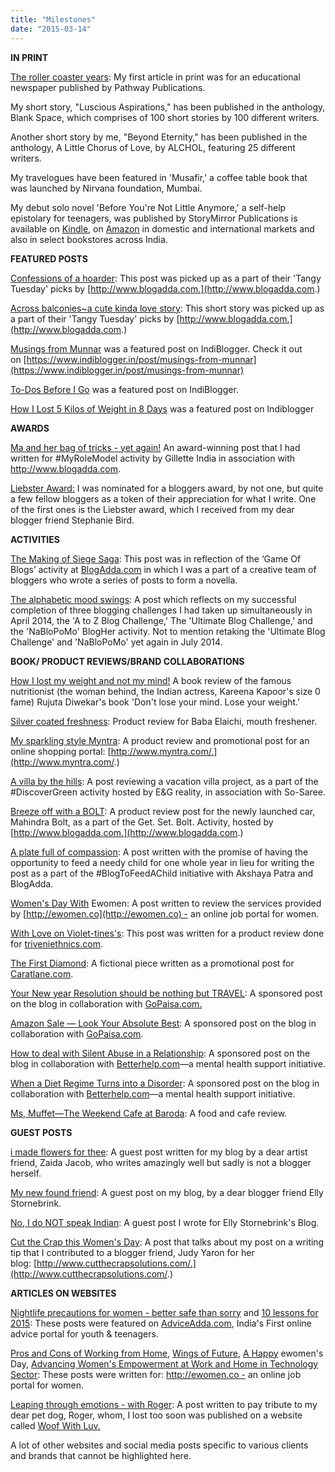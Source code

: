 ```yaml
---
title: "Milestones"
date: "2015-03-14"
---
```


**IN PRINT**

[The roller coaster years](http://ifsbutsandsetcs.com/2014/01/not-my-first-article-to-be-printed-and/): My first article in print was for an educational newspaper published by Pathway Publications.

My short story, "Luscious Aspirations," has been published in the anthology, Blank Space, which comprises of 100 short stories by 100 different writers.

Another short story by me, "Beyond Eternity," has been published in the anthology, A Little Chorus of Love, by ALCHOL, featuring 25 different writers.

My travelogues have been featured in 'Musafir,' a coffee table book that was launched by Nirvana foundation, Mumbai.

My debut solo novel 'Before You're Not Little Anymore,' a self-help epistolary for teenagers, was published by StoryMirror Publications is available on [Kindle](https://www.amazon.in/Before-Youre-Not-Little-Anymore/dp/9388698126/ref=sr_1_1?dchild=1&keywords=vinodini+parimi&qid=1589526360&sr=8-1), on [Amazon](https://www.amazon.com/Before-Youre-Not-Little-Anymore-ebook/dp/B07XTPWMPQ/ref=sr_1_1?dchild=1&keywords=before+you%27re+not+little+anymore&qid=1589526555&sr=8-1) in domestic and international markets and also in select bookstores across India.

**FEATURED POSTS**

[Confessions of a hoarder](http://ifsbutsandsetcs.com/2014/05/confessions-of-hoarder/): This post was picked up as a part of their 'Tangy Tuesday' picks by [http://www.blogadda.com.](http://www.blogadda.com.)

[Across balconies~a cute kinda love story](http://ifsbutsandsetcs.com/2014/05/across-balconiesa-cute-kinda-love-story/): This short story was picked up as a part of their 'Tangy Tuesday' picks by [http://www.blogadda.com.](http://www.blogadda.com.)

[Musings from Munnar](https://ifsbutsandsetcs.com/2018/08/musings-from-munnar/) was a featured post on IndiBlogger. Check it out on [https://www.indiblogger.in/post/musings-from-munnar](https://www.indiblogger.in/post/musings-from-munnar)

[To-Dos Before I Go](https://ifsbutsandsetcs.com/2018/09/to-dos-before-i-go/) was a featured post on IndiBlogger.

[How I Lost 5 Kilos of Weight in 8 Days](https://ifsbutsandsetcs.com/2018/10/how-i-lost-5-kilos-of-weight-in-8-days/) was a featured post on Indiblogger

**AWARDS**

[Ma and her bag of tricks - yet again!](http://ifsbutsandsetcs.com/2014/06/ma-and-her-bag-of-tricks-yet-again/) An award-winning post that I had written for #MyRoleModel activity by Gillette India in association with http://www.blogadda.com.

[Liebster Award:](http://ifsbutsandsetcs.com/2014/05/ifs-buts-ands-etcsnominated-for/) I was nominated for a bloggers award, by not one, but quite a few fellow bloggers as a token of their appreciation for what I write. One of the first ones is the Liebster award, which I received from my dear blogger friend Stephanie Bird.

**ACTIVITIES**

[The Making of Siege Saga](http://ifsbutsandsetcs.com/?s=The+Making+of+Siege+Saga): This post was in reflection of the ‘Game Of Blogs’ activity at [BlogAdda.com](http://www.blogadda.com/) in which I was a part of a creative team of bloggers who wrote a series of posts to form a novella.

[The alphabetic mood swings](http://ifsbutsandsetcs.com/2014/05/the-alphabetic-mood-swings/): A post which reflects on my successful completion of three blogging challenges I had taken up simultaneously in April 2014, the 'A to Z Blog Challenge,' The 'Ultimate Blog Challenge,' and the 'NaBloPoMo' BlogHer activity. Not to mention retaking the 'Ultimate Blog Challenge' and 'NaBloPoMo' yet again in July 2014.

**BOOK/ PRODUCT REVIEWS/BRAND COLLABORATIONS**

[How I lost my weight and not my mind!](http://ifsbutsandsetcs.com/?s=How+I+lost+my+weight+and+not+my+mind%21) A book review of the famous nutritionist (the woman behind, the Indian actress, Kareena Kapoor's size 0 fame) Rujuta Diwekar's book 'Don't lose your mind. Lose your weight.'

[Silver coated freshness](http://ifsbutsandsetcs.com/2014/07/silver-coated-freshness/): Product review for Baba Elaichi, mouth freshener.

[My sparkling style Myntra](http://ifsbutsandsetcs.com/2014/10/my-sparkling-style-myntra/): A product review and promotional post for an online shopping portal: [http://www.myntra.com/.](http://www.myntra.com/.)

[A villa by the hills](http://ifsbutsandsetcs.com/2014/10/a-villa-by-hills/): A post reviewing a vacation villa project, as a part of the #DiscoverGreen activity hosted by E&G reality, in association with So-Saree.

[Breeze off with a BOLT](http://ifsbutsandsetcs.com/2015/01/breeze-off-with-bo/): A product review post for the newly launched car, Mahindra Bolt, as a part of the Get. Set. Bolt. Activity, hosted by [http://www.blogadda.com.](http://www.blogadda.com.)

[A plate full of compassion](http://ifsbutsandsetcs.com/2014/11/16/a-plateful-of-compassion/): A post written with the promise of having the opportunity to feed a needy child for one whole year in lieu for writing the post as a part of the #BlogToFeedAChild initiative with Akshaya Patra and BlogAdda.

[Women's Day With](http://ifsbutsandsetcs.com/2017/03/womens-day-with-ewomen-take-the-leap/) Ewomen: A post written to review the services provided by [http://ewomen.co](http://ewomen.co) - an online job portal for women.

[With Love on Violet-tines's](http://ifsbutsandsetcs.com/2017/02/with-love-on-violet-tines/): This post was written for a product review done for [triveniethnics.com](https://www.triveniethnics.com/).

[The First Diamond](https://ifsbutsandsetcs.com/2017/11/the-first-diamond/): A fictional piece written as a promotional post for [Caratlane.com](https://www.caratlane.com/).

[Your New year Resolution should be nothing but TRAVEL](http://ifsbutsandsetcs.com/2018/01/new-year-resolution-nothing-travel/): A sponsored post on the blog in collaboration with [GoPaisa.com.](https://www.gopaisa.com/)

[Amazon Sale — Look Your Absolute Best](https://ifsbutsandsetcs.com/2018/06/amazon-sale-look-your-absolute-best/): A sponsored post on the blog in collaboration with [GoPaisa.com](https://www.gopaisa.com/).

[How to deal with Silent Abuse in a Relationship](https://ifsbutsandsetcs.com/2019/04/how-to-deal-with-silent-abuse-in-a-relationship/): A sponsored post on the blog in collaboration with [Betterhelp.com](https://www.betterhelp.com/)—a mental health support initiative.

[When a Diet Regime Turns into a Disorder](https://ifsbutsandsetcs.com/2019/04/how-to-deal-with-silent-abuse-in-https://ifsbutsandsetcs.com/2019/03/when-does-a-diet-regimen-turn-into-an-eating-disorder/): A sponsored post on the blog in collaboration with [Betterhelp.com](https://www.betterhelp.com/)—a mental health support initiative.

[Ms, Muffet—The Weekend Cafe at Baroda](https://ifsbutsandsetcs.com/2019/03/ms-muffet-the-weekend-cafe-at-baroda/): A food and cafe review.

**GUEST POSTS**

[i made flowers for thee](http://ifsbutsandsetcs.com/?s=i+made+flowers+for+thee): A guest post written for my blog by a dear artist friend, Zaida Jacob, who writes amazingly well but sadly is not a blogger herself.

[My new found friend](http://ifsbutsandsetcs.com/2014/08/my-newfound-friend/): A guest post on my blog, by a dear blogger friend Elly Stornebrink.

[No, I do NOT speak Indian](http://ifsbutsandsetcs.com/2014/09/no-i-do-not-speak-indian/): A guest post I wrote for Elly Stornebrink's Blog.

[Cut the Crap this Women's Day](http://ifsbutsandsetcs.com/2015/03/cut-crap-this-womens-day/): A post that talks about my post on a writing tip that I contributed to a blogger friend, Judy Yaron for her blog: [http://www.cutthecrapsolutions.com/.](http://www.cutthecrapsolutions.com/.)

**ARTICLES ON WEBSITES**

[Nightlife precautions for women - better safe than sorry](http://ifsbutsandsetcs.com/?s=Nightlife+precautions+for+women) and [10 lessons for 2015](http://ifsbutsandsetcs.com/?s=10+lessons+for+2015): These posts were featured on [AdviceAdda.com](http://adviceadda.com/), India's First online advice portal for youth & teenagers.

[Pros and Cons of Working from Home](https://blog.ewomen.co/2017/03/17/pros-and-cons-of-working-from-home/), [Wings of Future](https://blog.ewomen.co/2017/03/09/wings-of-future/), [A Happy](https://blog.ewomen.co/2017/03/08/blog-post-title-4/#more-8) ewomen's Day, [Advancing Women's Empowerment at Work and Home in Technology Sector](https://blog.ewomen.co/2017/03/07/advancing-womens-empowerment-at-work-and-home-through-technology-sector/): These posts were written for: http://ewomen.co - an online job portal for women.

[Leaping through emotions - with Roger](http://ifsbutsandsetcs.com/2015/02/leaping-through-emotions-with-roger/): A post written to pay tribute to my dear pet dog, Roger, whom, I lost too soon was published on a website called [Woof With Luv.](http://woofwithluv.com/pet/roger/)

A lot of other websites and social media posts specific to various clients and brands that cannot be highlighted here.
